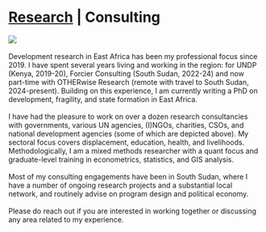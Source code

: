 # <a href="https://https://njwsn.github.io/">Research</a> | Consulting # 
<a href="https://njwsn.github.io/pages/consulting"> <img src="https://njwsn.github.io/assets/images/consulting_logos.png" style="max-width:100%; height:auto;"/> </a>
<br><br>
Development research in East Africa has been my professional focus since 2019. I have spent several years living and working in the region: for UNDP (Kenya, 2019-20), Forcier Consulting (South Sudan, 2022-24) and now part-time with OTHERwise Research (remote with travel to South Sudan, 2024-present). Building on this experience, I am currently writing a PhD on development, fragility, and state formation in East Africa.
<br><br>
I have had the pleasure to work on over a dozen research consultancies with governments, various UN agencies, (I)NGOs, charities, CSOs, and national development agencies (some of which are depicted above). My sectoral focus covers displacement, education, health, and livelihoods. Methodologically, I am a mixed methods researcher with a quant focus and graduate-level training in econometrics, statistics, and GIS analysis. 
<br><br>
Most of my consulting engagements have been in South Sudan, where I have a number of ongoing research projects and a substantial local network, and routinely advise on program design and political economy.
<br><br>
Please do reach out if you are interested in working together or discussing any area related to my experience.
<br><br>
